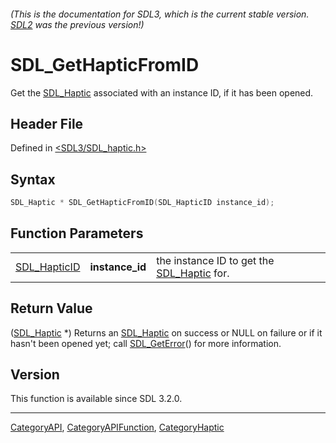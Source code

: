 ###### (This is the documentation for SDL3, which is the current stable version. [SDL2](https://wiki.libsdl.org/SDL2/) was the previous version!)
# SDL_GetHapticFromID

Get the [SDL_Haptic](SDL_Haptic) associated with an instance ID, if it has been opened.

## Header File

Defined in [<SDL3/SDL_haptic.h>](https://github.com/libsdl-org/SDL/blob/main/include/SDL3/SDL_haptic.h)

## Syntax

```c
SDL_Haptic * SDL_GetHapticFromID(SDL_HapticID instance_id);
```

## Function Parameters

|                              |                 |                                                          |
| ---------------------------- | --------------- | -------------------------------------------------------- |
| [SDL_HapticID](SDL_HapticID) | **instance_id** | the instance ID to get the [SDL_Haptic](SDL_Haptic) for. |

## Return Value

([SDL_Haptic](SDL_Haptic) *) Returns an [SDL_Haptic](SDL_Haptic) on success
or NULL on failure or if it hasn't been opened yet; call
[SDL_GetError](SDL_GetError)() for more information.

## Version

This function is available since SDL 3.2.0.

----
[CategoryAPI](CategoryAPI), [CategoryAPIFunction](CategoryAPIFunction), [CategoryHaptic](CategoryHaptic)

